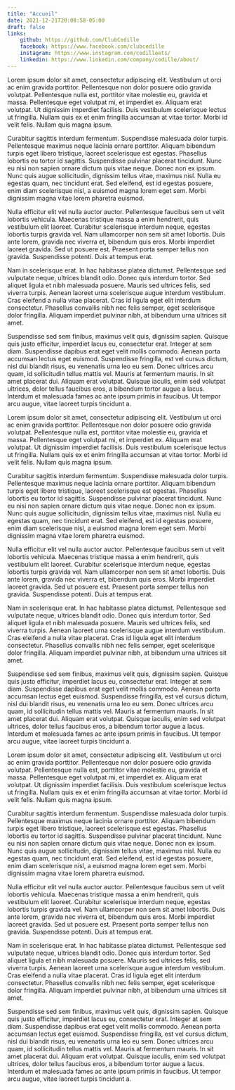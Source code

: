 ```yaml
---
title: "Accueil"
date: 2021-12-21T20:08:58-05:00
draft: false
links:  
    github: https://github.com/ClubCedille
    facebook: https://www.facebook.com/clubcedille
    instagram: https://www.instagram.com/cedilleets/
    linkedin: https://www.linkedin.com/company/cedille/about/
---
```


Lorem ipsum dolor sit amet, consectetur adipiscing elit. Vestibulum ut orci ac enim gravida porttitor. Pellentesque non dolor posuere odio gravida volutpat. Pellentesque nulla est, porttitor vitae molestie eu, gravida et massa. Pellentesque eget volutpat mi, et imperdiet ex. Aliquam erat volutpat. Ut dignissim imperdiet facilisis. Duis vestibulum scelerisque lectus ut fringilla. Nullam quis ex et enim fringilla accumsan at vitae tortor. Morbi id velit felis. Nullam quis magna ipsum.

Curabitur sagittis interdum fermentum. Suspendisse malesuada dolor turpis. Pellentesque maximus neque lacinia ornare porttitor. Aliquam bibendum turpis eget libero tristique, laoreet scelerisque est egestas. Phasellus lobortis eu tortor id sagittis. Suspendisse pulvinar placerat tincidunt. Nunc eu nisi non sapien ornare dictum quis vitae neque. Donec non ex ipsum. Nunc quis augue sollicitudin, dignissim tellus vitae, maximus nisl. Nulla eu egestas quam, nec tincidunt erat. Sed eleifend, est id egestas posuere, enim diam scelerisque nisl, a euismod magna lorem eget sem. Morbi dignissim magna vitae lorem pharetra euismod.

Nulla efficitur elit vel nulla auctor auctor. Pellentesque faucibus sem ut velit lobortis vehicula. Maecenas tristique massa a enim hendrerit, quis vestibulum elit laoreet. Curabitur scelerisque interdum neque, egestas lobortis turpis gravida vel. Nam ullamcorper non sem sit amet lobortis. Duis ante lorem, gravida nec viverra et, bibendum quis eros. Morbi imperdiet laoreet gravida. Sed ut posuere est. Praesent porta semper tellus non gravida. Suspendisse potenti. Duis at tempus erat.

Nam in scelerisque erat. In hac habitasse platea dictumst. Pellentesque sed vulputate neque, ultrices blandit odio. Donec quis interdum tortor. Sed aliquet ligula et nibh malesuada posuere. Mauris sed ultrices felis, sed viverra turpis. Aenean laoreet urna scelerisque augue interdum vestibulum. Cras eleifend a nulla vitae placerat. Cras id ligula eget elit interdum consectetur. Phasellus convallis nibh nec felis semper, eget scelerisque dolor fringilla. Aliquam imperdiet pulvinar nibh, at bibendum urna ultrices sit amet.

Suspendisse sed sem finibus, maximus velit quis, dignissim sapien. Quisque quis justo efficitur, imperdiet lacus eu, consectetur erat. Integer at sem diam. Suspendisse dapibus erat eget velit mollis commodo. Aenean porta accumsan lectus eget euismod. Suspendisse fringilla, est vel cursus dictum, nisl dui blandit risus, eu venenatis urna leo eu sem. Donec ultrices arcu quam, id sollicitudin tellus mattis vel. Mauris at fermentum mauris. In sit amet placerat dui. Aliquam erat volutpat. Quisque iaculis, enim sed volutpat ultrices, dolor tellus faucibus eros, a bibendum tortor augue a lacus. Interdum et malesuada fames ac ante ipsum primis in faucibus. Ut tempor arcu augue, vitae laoreet turpis tincidunt a.

Lorem ipsum dolor sit amet, consectetur adipiscing elit. Vestibulum ut orci ac enim gravida porttitor. Pellentesque non dolor posuere odio gravida volutpat. Pellentesque nulla est, porttitor vitae molestie eu, gravida et massa. Pellentesque eget volutpat mi, et imperdiet ex. Aliquam erat volutpat. Ut dignissim imperdiet facilisis. Duis vestibulum scelerisque lectus ut fringilla. Nullam quis ex et enim fringilla accumsan at vitae tortor. Morbi id velit felis. Nullam quis magna ipsum.

Curabitur sagittis interdum fermentum. Suspendisse malesuada dolor turpis. Pellentesque maximus neque lacinia ornare porttitor. Aliquam bibendum turpis eget libero tristique, laoreet scelerisque est egestas. Phasellus lobortis eu tortor id sagittis. Suspendisse pulvinar placerat tincidunt. Nunc eu nisi non sapien ornare dictum quis vitae neque. Donec non ex ipsum. Nunc quis augue sollicitudin, dignissim tellus vitae, maximus nisl. Nulla eu egestas quam, nec tincidunt erat. Sed eleifend, est id egestas posuere, enim diam scelerisque nisl, a euismod magna lorem eget sem. Morbi dignissim magna vitae lorem pharetra euismod.

Nulla efficitur elit vel nulla auctor auctor. Pellentesque faucibus sem ut velit lobortis vehicula. Maecenas tristique massa a enim hendrerit, quis vestibulum elit laoreet. Curabitur scelerisque interdum neque, egestas lobortis turpis gravida vel. Nam ullamcorper non sem sit amet lobortis. Duis ante lorem, gravida nec viverra et, bibendum quis eros. Morbi imperdiet laoreet gravida. Sed ut posuere est. Praesent porta semper tellus non gravida. Suspendisse potenti. Duis at tempus erat.

Nam in scelerisque erat. In hac habitasse platea dictumst. Pellentesque sed vulputate neque, ultrices blandit odio. Donec quis interdum tortor. Sed aliquet ligula et nibh malesuada posuere. Mauris sed ultrices felis, sed viverra turpis. Aenean laoreet urna scelerisque augue interdum vestibulum. Cras eleifend a nulla vitae placerat. Cras id ligula eget elit interdum consectetur. Phasellus convallis nibh nec felis semper, eget scelerisque dolor fringilla. Aliquam imperdiet pulvinar nibh, at bibendum urna ultrices sit amet.

Suspendisse sed sem finibus, maximus velit quis, dignissim sapien. Quisque quis justo efficitur, imperdiet lacus eu, consectetur erat. Integer at sem diam. Suspendisse dapibus erat eget velit mollis commodo. Aenean porta accumsan lectus eget euismod. Suspendisse fringilla, est vel cursus dictum, nisl dui blandit risus, eu venenatis urna leo eu sem. Donec ultrices arcu quam, id sollicitudin tellus mattis vel. Mauris at fermentum mauris. In sit amet placerat dui. Aliquam erat volutpat. Quisque iaculis, enim sed volutpat ultrices, dolor tellus faucibus eros, a bibendum tortor augue a lacus. Interdum et malesuada fames ac ante ipsum primis in faucibus. Ut tempor arcu augue, vitae laoreet turpis tincidunt a.

Lorem ipsum dolor sit amet, consectetur adipiscing elit. Vestibulum ut orci ac enim gravida porttitor. Pellentesque non dolor posuere odio gravida volutpat. Pellentesque nulla est, porttitor vitae molestie eu, gravida et massa. Pellentesque eget volutpat mi, et imperdiet ex. Aliquam erat volutpat. Ut dignissim imperdiet facilisis. Duis vestibulum scelerisque lectus ut fringilla. Nullam quis ex et enim fringilla accumsan at vitae tortor. Morbi id velit felis. Nullam quis magna ipsum.

Curabitur sagittis interdum fermentum. Suspendisse malesuada dolor turpis. Pellentesque maximus neque lacinia ornare porttitor. Aliquam bibendum turpis eget libero tristique, laoreet scelerisque est egestas. Phasellus lobortis eu tortor id sagittis. Suspendisse pulvinar placerat tincidunt. Nunc eu nisi non sapien ornare dictum quis vitae neque. Donec non ex ipsum. Nunc quis augue sollicitudin, dignissim tellus vitae, maximus nisl. Nulla eu egestas quam, nec tincidunt erat. Sed eleifend, est id egestas posuere, enim diam scelerisque nisl, a euismod magna lorem eget sem. Morbi dignissim magna vitae lorem pharetra euismod.

Nulla efficitur elit vel nulla auctor auctor. Pellentesque faucibus sem ut velit lobortis vehicula. Maecenas tristique massa a enim hendrerit, quis vestibulum elit laoreet. Curabitur scelerisque interdum neque, egestas lobortis turpis gravida vel. Nam ullamcorper non sem sit amet lobortis. Duis ante lorem, gravida nec viverra et, bibendum quis eros. Morbi imperdiet laoreet gravida. Sed ut posuere est. Praesent porta semper tellus non gravida. Suspendisse potenti. Duis at tempus erat.

Nam in scelerisque erat. In hac habitasse platea dictumst. Pellentesque sed vulputate neque, ultrices blandit odio. Donec quis interdum tortor. Sed aliquet ligula et nibh malesuada posuere. Mauris sed ultrices felis, sed viverra turpis. Aenean laoreet urna scelerisque augue interdum vestibulum. Cras eleifend a nulla vitae placerat. Cras id ligula eget elit interdum consectetur. Phasellus convallis nibh nec felis semper, eget scelerisque dolor fringilla. Aliquam imperdiet pulvinar nibh, at bibendum urna ultrices sit amet.

Suspendisse sed sem finibus, maximus velit quis, dignissim sapien. Quisque quis justo efficitur, imperdiet lacus eu, consectetur erat. Integer at sem diam. Suspendisse dapibus erat eget velit mollis commodo. Aenean porta accumsan lectus eget euismod. Suspendisse fringilla, est vel cursus dictum, nisl dui blandit risus, eu venenatis urna leo eu sem. Donec ultrices arcu quam, id sollicitudin tellus mattis vel. Mauris at fermentum mauris. In sit amet placerat dui. Aliquam erat volutpat. Quisque iaculis, enim sed volutpat ultrices, dolor tellus faucibus eros, a bibendum tortor augue a lacus. Interdum et malesuada fames ac ante ipsum primis in faucibus. Ut tempor arcu augue, vitae laoreet turpis tincidunt a.